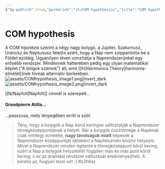 ```yaml
---
{"dg-publish":true,"permalink":"/C/COM hypothesis/","title":"COM hypothesis","created":"2024-04-22T12:50","updated":"2024-10-25T16:20"}
---
```



# COM hypothesis

A COM hipotézis szerint a négy nagy bolygó, a Jupiter, Szaturnusz, Uránusz és Neptunusz felelős azért, hogy a Nap nem szippantotta be a Földet ezidáig. Ugyanilyen elven vonzhatja a Naprendszerünket egy erősebb rendszer. Mindennek hátterében pedig egy olyan matematikai képlet ("A dolgok számok") áll, amit [[H/Harmonics Theory\|harmónia-elmélet]]nek hívnak alternatív berkekben.  
![assets/COMhypothesis_image1.png|invert_dark](/img/user/C/assets/COMhypothesis_image1.png)  
![assets/COMhypothesis_image2.png|invert_dark](/img/user/C/assets/COMhypothesis_image2.png)  

[[N/Napfolt\|Napfolt]] címnél is szerepelt...

#### Grandpierre Atilla...

...passzusa, mely lényegében erről is szól:  
> Tény, hogy a bolygók a Nap körül keringve változtatják a Naprendszer tömegközéppontjának a helyét. Bár a bolygók össztömege a Napénak csak mintegy ezreléke, **nagy távolságuk miatt** képesek a Naprendszer középpontját időnként a Napfelszínén kívülre helyezni. Mivel a Naprendszer minden égiteste a tömegközéppont körül kering, ezért a Nap a bolygók helyzetétől függően más és más pont körül kering, s ez az áramlási rendszer változását eredményezheti. A kérdés az, hogyan teszi ezt.
{ #z2h6a}
